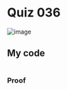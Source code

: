 # Quiz 036

![image](https://user-images.githubusercontent.com/111758436/213426165-546f157a-d8f0-4192-9b18-9cd331863e9e.png)

## My code
```.py

```
### Proof
